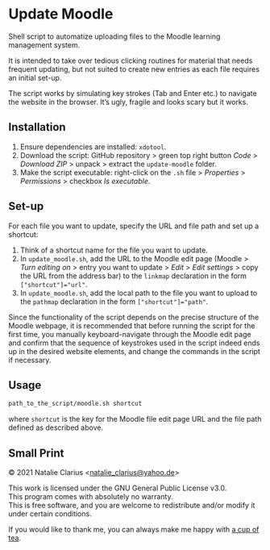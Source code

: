 # Update Moodle

Shell script to automatize uploading files to the Moodle learning management system.  

It is intended to take over tedious clicking routines for material that needs frequent updating, but not suited to create new entries as each file requires an initial set-up.  

The script works by simulating key strokes (Tab and Enter etc.) to navigate the website in the browser. It’s ugly, fragile and looks scary but it works.



## Installation

1. Ensure dependencies are installed: `xdotool`.
2. Download the script: GitHub repository > green top right button *Code* > *Download ZIP* > unpack > extract the `update-moodle` folder.
3. Make the script executable: right-click on the `.sh` file > *Properties* > *Permissions* > checkbox *Is executable*.



## Set-up

For each file you want to update, specify the URL and file path and set up a shortcut:

1. Think of a shortcut name for the file you want to update.
2. In `update_moodle.sh`, add the URL to the Moodle edit page (Moodle > *Turn editing on* > entry you want to update > *Edit* > *Edit settings* > copy the URL from the address bar) to  the `linkmap` declaration in the form `["shortcut"]="url"`.
3. In `update_moodle.sh`, add the local path to the file you want to upload to the `pathmap` declaration in the form `["shortcut"]="path"`.

Since the functionality of the script depends on the precise structure of the Moodle webpage, it is recommended that before running the script for the first time, you manually keyboard-navigate through the Moodle edit page and confirm that the sequence of keystrokes used in the script indeed ends up in the desired website elements, and change the commands in the script if necessary.



## Usage

```bash
path_to_the_script/moodle.sh shortcut
```

where `shortcut` is the key for the Moodle file edit page URL and the file path defined as described above.



## Small Print

© 2021 Natalie Clarius \<natalie_clarius@yahoo.de\>

This work is licensed under the GNU General Public License v3.0.  
This program comes with absolutely no warranty.  
This is free software, and you are welcome to redistribute and/or modify it under certain conditions.  

If you would like to thank me, you can always make me happy with [a cup of tea](https://www.buymeacoffee.com/nclarius).

